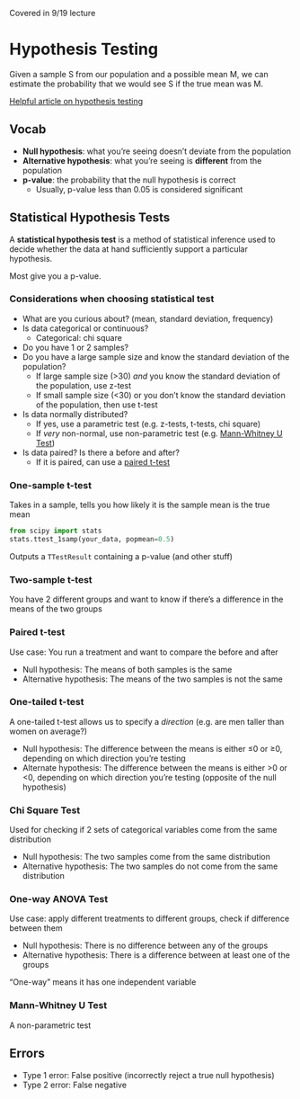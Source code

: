 
Covered in 9/19 lecture

# Hypothesis Testing

Given a sample S from our population and a possible mean M, we can estimate the probability that we would see S if the true mean was M.

[Helpful article on hypothesis testing](https://www.scribbr.com/statistics/hypothesis-testing/)

## Vocab

- **Null hypothesis**: what you’re seeing doesn’t deviate from the population
- **Alternative hypothesis**: what you’re seeing is **different** from the population
- **p-value**: the probability that the null hypothesis is correct
    - Usually, p-value less than 0.05 is considered significant

## Statistical Hypothesis Tests

A **statistical hypothesis test** is a method of statistical inference used to decide whether the data at hand sufficiently support a particular hypothesis.

Most give you a p-value.

### Considerations when choosing statistical test

- What are you curious about? (mean, standard deviation, frequency)
- Is data categorical or continuous?
    - Categorical: chi square
- Do you have 1 or 2 samples?
- Do you have a large sample size and know the standard deviation of the population?
    - If large sample size (>30) *and* you know the standard deviation of the population, use z-test
    - If small sample size (<30) or you don’t know the standard deviation of the population, then use t-test
- Is data normally distributed?
    - If yes, use a parametric test (e.g. z-tests, t-tests, chi square)
    - If *very* non-normal, use non-parametric test (e.g. [Mann-Whitney U Test](<#Mann-Whitney U Test>))
- Is data paired? Is there a before and after?
    - If it is paired, can use a [paired t-test](<#Paired t-test>)

### One-sample t-test

Takes in a sample, tells you how likely it is the sample mean is the true mean

```python
from scipy import stats
stats.ttest_1samp(your_data, popmean=0.5)
```

Outputs a `TTestResult` containing a p-value (and other stuff)

### Two-sample t-test

You have 2 different groups and want to know if there’s a difference in the means of the two groups

### Paired t-test

Use case: You run a treatment and want to compare the before and after

- Null hypothesis: The means of both samples is the same
- Alternative hypothesis: The means of the two samples is not the same

### One-tailed t-test

A one-tailed t-test allows us to specify a *direction* (e.g. are men taller than women on average?)

- Null hypothesis: The difference between the means is either ≤0 or ≥0, depending on which direction you’re testing
- Alternate hypothesis: The difference between the means is either >0 or <0, depending on which direction you’re testing (opposite of the null hypothesis)

### Chi Square Test

Used for checking if 2 sets of categorical variables come from the same distribution

- Null hypothesis: The two samples come from the same distribution
- Alternative hypothesis: The two samples do not come from the same distribution

### One-way ANOVA Test

Use case: apply different treatments to different groups, check if difference between them

- Null hypothesis: There is no difference between any of the groups
- Alternative hypothesis: There is a difference between at least one of the groups

“One-way” means it has one independent variable

### Mann-Whitney U Test

A non-parametric test

## Errors

- Type 1 error: False positive (incorrectly reject a true null hypothesis)
- Type 2 error: False negative